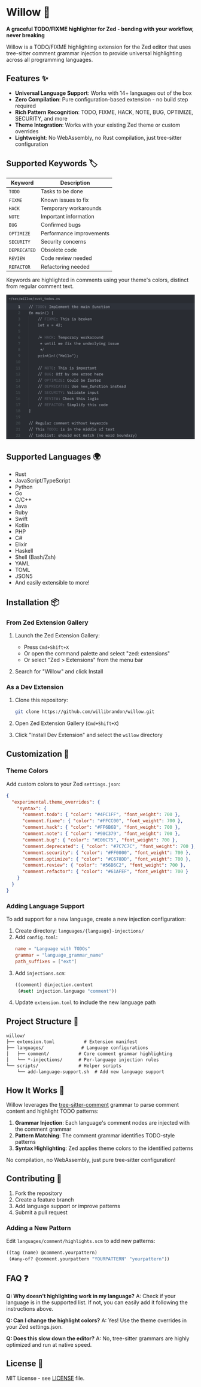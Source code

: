 # Willow 🌿

**A graceful TODO/FIXME highlighter for Zed - bending with your workflow, never breaking**

Willow is a TODO/FIXME highlighting extension for the Zed editor that uses tree-sitter comment grammar injection to provide universal highlighting across all programming languages.

## Features ✨

- **Universal Language Support**: Works with 14+ languages out of the box
- **Zero Compilation**: Pure configuration-based extension - no build step required
- **Rich Pattern Recognition**: TODO, FIXME, HACK, NOTE, BUG, OPTIMIZE, SECURITY, and more
- **Theme Integration**: Works with your existing Zed theme or custom overrides
- **Lightweight**: No WebAssembly, no Rust compilation, just tree-sitter configuration

## Supported Keywords 🏷️

| Keyword | Description |
|---------|-------------|
| `TODO` | Tasks to be done |
| `FIXME` | Known issues to fix |
| `HACK` | Temporary workarounds |
| `NOTE` | Important information |
| `BUG` | Confirmed bugs |
| `OPTIMIZE` | Performance improvements |
| `SECURITY` | Security concerns |
| `DEPRECATED` | Obsolete code |
| `REVIEW` | Code review needed |
| `REFACTOR` | Refactoring needed |

Keywords are highlighted in comments using your theme's colors, distinct from regular comment text.

![Willow highlighting demo](assets/willow-highlighting-demo.png)

## Supported Languages 🌍

- Rust
- JavaScript/TypeScript
- Python
- Go
- C/C++
- Java
- Ruby
- Swift
- Kotlin
- PHP
- C#
- Elixir
- Haskell
- Shell (Bash/Zsh)
- YAML
- TOML
- JSON5
- And easily extensible to more!

## Installation 📦

### From Zed Extension Gallery

1. Launch the Zed Extension Gallery:
   - Press `Cmd+Shift+X`
   - Or open the command palette and select "zed: extensions"
   - Or select "Zed > Extensions" from the menu bar

2. Search for "Willow" and click Install

### As a Dev Extension

1. Clone this repository:
   ```bash
   git clone https://github.com/willibrandon/willow.git
   ```

2. Open Zed Extension Gallery (`Cmd+Shift+X`)

3. Click "Install Dev Extension" and select the `willow` directory

## Customization 🎨

### Theme Colors

Add custom colors to your Zed `settings.json`:

```json
{
  "experimental.theme_overrides": {
    "syntax": {
      "comment.todo": { "color": "#4FC1FF", "font_weight": 700 },
      "comment.fixme": { "color": "#FFCC00", "font_weight": 700 },
      "comment.hack": { "color": "#FF6B6B", "font_weight": 700 },
      "comment.note": { "color": "#98C379", "font_weight": 700 },
      "comment.bug": { "color": "#E06C75", "font_weight": 700 },
      "comment.deprecated": { "color": "#7C7C7C", "font_weight": 700 },
      "comment.security": { "color": "#FF0000", "font_weight": 700 },
      "comment.optimize": { "color": "#C678DD", "font_weight": 700 },
      "comment.review": { "color": "#56B6C2", "font_weight": 700 },
      "comment.refactor": { "color": "#61AFEF", "font_weight": 700 }
    }
  }
}
```

### Adding Language Support

To add support for a new language, create a new injection configuration:

1. Create directory: `languages/{language}-injections/`
2. Add `config.toml`:
   ```toml
   name = "Language with TODOs"
   grammar = "language_grammar_name"
   path_suffixes = ["ext"]
   ```
3. Add `injections.scm`:
   ```scheme
   ((comment) @injection.content
    (#set! injection.language "comment"))
   ```
4. Update `extension.toml` to include the new language path

## Project Structure 📁

```
willow/
├── extension.toml           # Extension manifest
├── languages/              # Language configurations
│   ├── comment/           # Core comment grammar highlighting
│   └── *-injections/      # Per-language injection rules
└── scripts/               # Helper scripts
    └── add-language-support.sh  # Add new language support
```

## How It Works 🔧

Willow leverages the [tree-sitter-comment](https://github.com/stsewd/tree-sitter-comment) grammar to parse comment content and highlight TODO patterns:

1. **Grammar Injection**: Each language's comment nodes are injected with the comment grammar
2. **Pattern Matching**: The comment grammar identifies TODO-style patterns
3. **Syntax Highlighting**: Zed applies theme colors to the identified patterns

No compilation, no WebAssembly, just pure tree-sitter configuration!

## Contributing 🤝

1. Fork the repository
2. Create a feature branch
3. Add language support or improve patterns
4. Submit a pull request

### Adding a New Pattern

Edit `languages/comment/highlights.scm` to add new patterns:

```scheme
((tag (name) @comment.yourpattern)
 (#any-of? @comment.yourpattern "YOURPATTERN" "yourpattern"))
```

## FAQ ❓

**Q: Why doesn't highlighting work in my language?**
A: Check if your language is in the supported list. If not, you can easily add it following the instructions above.

**Q: Can I change the highlight colors?**
A: Yes! Use the theme overrides in your Zed settings.json.

**Q: Does this slow down the editor?**
A: No, tree-sitter grammars are highly optimized and run at native speed.

## License 📄

MIT License - see [LICENSE](LICENSE) file.